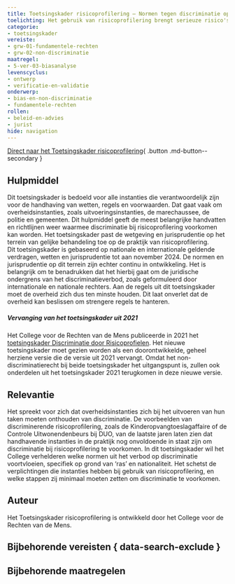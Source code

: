 ```yaml
---
title: Toetsingskader risicoprofilering – Normen tegen discriminatie op grond van ras en nationaliteit 
toelichting: Het gebruik van risicoprofilering brengt serieuze risico's op discriminatie mee.  De consequenties van discriminerende risicoprofilering zijn groot voor burgers en voor de samenleving als geheel. Instanties die zich bezighouden met controles op naleving van regels, moeten deze vorm van institutionele discriminatie dan ook ten alle tijden voorkomen. Dit toetsingskader helpt hen om hierbij de juiste keuzes te maken.
categorie: 
- toetsingskader 
vereiste:
- grw-01-fundamentele-rechten
- grw-02-non-discriminatie
maatregel:
- 5-ver-03-biasanalyse      
levenscyclus:
- ontwerp
- verificatie-en-validatie
onderwerp:
- bias-en-non-discriminatie
- fundamentele-rechten 
rollen:
- beleid-en-advies
- jurist
hide: navigation
---
```


<!-- tags -->

[Direct naar het Toetsingskader risicoprofilering](https://publicaties.mensenrechten.nl/publicatie/4093c026-ae41-4c1d-aa78-4ce0e205b5de){ .button .md-button--secondary }

## Hulpmiddel

Dit toetsingskader is bedoeld voor alle instanties die verantwoordelijk zijn voor de handhaving van wetten, regels en voorwaarden. Dat gaat vaak om overheidsinstanties, zoals uitvoeringsinstanties, de marechaussee, de politie en gemeenten.
Dit hulpmiddel geeft de meest belangrijke handvatten en richtlijnen weer waarmee discriminatie bij risicoprofilering voorkomen kan worden.
Het toetsingskader past de wetgeving en jurisprudentie op het terrein van gelijke behandeling toe op de praktijk van risicoprofilering.  
Dit toetsingskader is gebaseerd op nationale en internationale geldende verdragen, wetten en jurisprudentie tot aan november 2024. De normen en jurisprudentie op dit terrein zijn echter continu in ontwikkeling. 
Het is belangrijk om te benadrukken dat het hierbij gaat om de juridische ondergrens van het discriminatieverbod, zoals geformuleerd door internationale en nationale rechters.
Aan de regels uit dit toetsingskader moet de overheid zich dus ten minste houden. Dit laat onverlet dat de overheid kan beslissen om strengere regels te hanteren.

##### *Vervanging van het toetsingskader uit 2021*
Het College voor de Rechten van de Mens publiceerde in 2021 het [toetsingskader Discriminatie door Risicoprofielen](https://publicaties.mensenrechten.nl/publicatie/61a734e65d726f72c45f9dce). Het nieuwe toetsingskader moet gezien worden als een doorontwikkelde, geheel herziene versie die de versie uit 2021 vervangt. 
Omdat het non-discriminatierecht bij beide toetsingskader het uitgangspunt is, zullen ook onderdelen uit het toetsingskader 2021 terugkomen in deze nieuwe versie. 

## Relevantie
Het spreekt voor zich dat overheidsinstanties zich bij het uitvoeren van hun taken moeten onthouden van discriminatie. 
De voorbeelden van discriminerende risicoprofilering, zoals de Kinderopvangtoeslagaffaire of de Controle Uitwonendenbeurs bij DUO, van de laatste jaren laten zien dat handhavende instanties in de praktijk nog onvoldoende in staat zijn om discriminatie bij risicoprofilering te voorkomen.
In dit toetsingskader wil het College verhelderen welke normen uit het verbod op discriminatie voortvloeien, specifiek op grond van ‘ras’ en nationaliteit.
Het schetst de verplichtingen die instanties hebben bij gebruik van risicoprofilering, en welke stappen zij minimaal moeten zetten om discriminatie te voorkomen.

## Auteur
Het Toetsingskader risicoprofilering is ontwikkeld door het College voor de Rechten van de Mens.

## Bijbehorende vereisten { data-search-exclude }

<!-- list_vereisten_on_maatregelen_page -->

## Bijbehorende maatregelen

<!-- list_maatregelen_on_hulpmiddelen_page -->